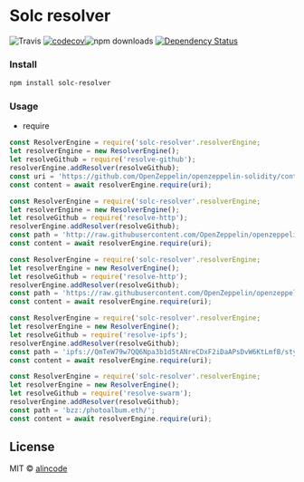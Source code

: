 # Solc resolver

![Travis](https://img.shields.io/travis/alincode/solc-resolver.svg)
[![codecov](https://codecov.io/gh/alincode/solc-resolver/branch/master/graph/badge.svg)](https://codecov.io/gh/alincode/solc-resolver)![npm downloads](https://img.shields.io/npm/dt/solc-resolver.svg)
[![Dependency Status](https://img.shields.io/david/alincode/solc-resolver.svg?style=flat)](https://david-dm.org/alincode/solc-resolver)

### Install

```sh
npm install solc-resolver
```

### Usage

* require

```js
const ResolverEngine = require('solc-resolver'.resolverEngine;
let resolverEngine = new ResolverEngine();
let resolveGithub = require('resolve-github');
resolverEngine.addResolver(resolveGithub);
const uri = 'https://github.com/OpenZeppelin/openzeppelin-solidity/contracts/math/SafeMath.sol';
const content = await resolverEngine.require(uri);
```

```js
const ResolverEngine = require('solc-resolver'.resolverEngine;
let resolverEngine = new ResolverEngine();
let resolveGithub = require('resolve-http');
resolverEngine.addResolver(resolveGithub);
const path = 'http://raw.githubusercontent.com/OpenZeppelin/openzeppelin-solidity/master/contracts/math/SafeMath.sol';
const content = await resolverEngine.require(uri);
```

```js
const ResolverEngine = require('solc-resolver'.resolverEngine;
let resolverEngine = new ResolverEngine();
let resolveGithub = require('resolve-http');
resolverEngine.addResolver(resolveGithub);
const path = 'https://raw.githubusercontent.com/OpenZeppelin/openzeppelin-solidity/master/contracts/math/SafeMath.sol';
const content = await resolverEngine.require(uri);
```

```js
const ResolverEngine = require('solc-resolver'.resolverEngine;
let resolverEngine = new ResolverEngine();
let resolveGithub = require('resolve-ipfs');
resolverEngine.addResolver(resolveGithub);
const path = 'ipfs://QmTeW79w7QQ6Npa3b1d5tANreCDxF2iDaAPsDvW6KtLmfB/styles/jquery/jquery.min.js';
const content = await resolverEngine.require(uri);
```

```js
const ResolverEngine = require('solc-resolver'.resolverEngine;
let resolverEngine = new ResolverEngine();
let resolveGithub = require('resolve-swarm');
resolverEngine.addResolver(resolveGithub);
const path = 'bzz:/photoalbum.eth/';
const content = await resolverEngine.require(uri);
```

## License
MIT © [alincode](https://github.com/alincode/solc-resolver)